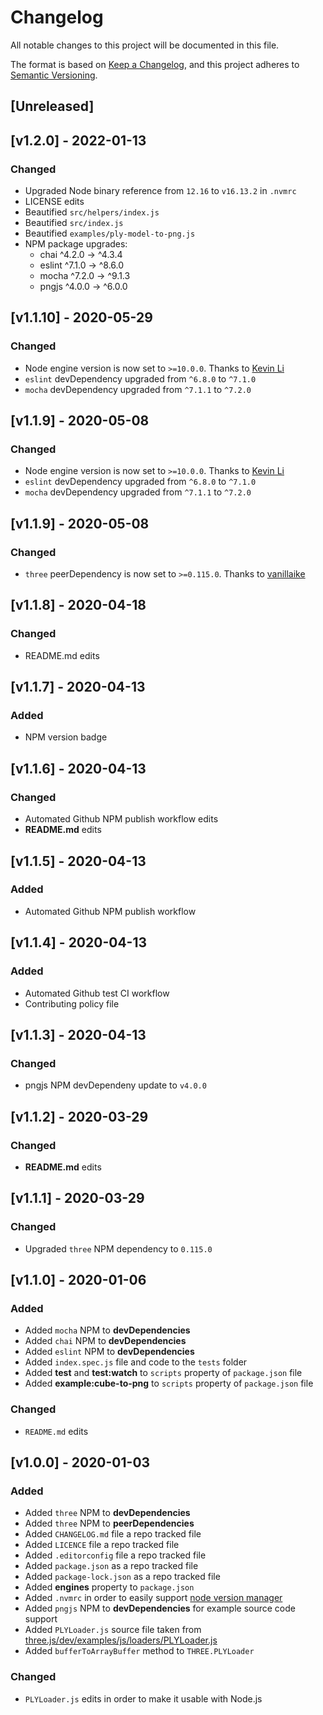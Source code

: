 # Changelog

All notable changes to this project will be documented in this file.

The format is based on [Keep a Changelog](https://keepachangelog.com/en/1.0.0/),
and this project adheres to [Semantic Versioning](https://semver.org/spec/v2.0.0.html).

## [Unreleased]

## [v1.2.0] - 2022-01-13

### Changed

- Upgraded Node binary reference from `12.16` to `v16.13.2` in `.nvmrc`
- LICENSE edits
- Beautified `src/helpers/index.js`
- Beautified `src/index.js`
- Beautified `examples/ply-model-to-png.js`
- NPM package upgrades:
  - chai ^4.2.0 → ^4.3.4
  - eslint ^7.1.0 → ^8.6.0
  - mocha ^7.2.0 → ^9.1.3
  - pngjs ^4.0.0 → ^6.0.0

## [v1.1.10] - 2020-05-29
### Changed
- Node engine version is now set to `>=10.0.0`. Thanks to [Kevin Li][2]
- `eslint` devDependency upgraded from `^6.8.0` to `^7.1.0`
- `mocha` devDependency upgraded from `^7.1.1` to `^7.2.0`

## [v1.1.9] - 2020-05-08
### Changed

- Node engine version is now set to `>=10.0.0`. Thanks to [Kevin Li][2]
- `eslint` devDependency upgraded from `^6.8.0` to `^7.1.0`
- `mocha` devDependency upgraded from `^7.1.1` to `^7.2.0`

## [v1.1.9] - 2020-05-08

### Changed

- `three` peerDependency is now set to `>=0.115.0`. Thanks to [vanillaike][1]

## [v1.1.8] - 2020-04-18

### Changed

- README.md edits

## [v1.1.7] - 2020-04-13

### Added

- NPM version badge

## [v1.1.6] - 2020-04-13

### Changed

- Automated Github NPM publish workflow edits
- **README.md** edits

## [v1.1.5] - 2020-04-13

### Added

- Automated Github NPM publish workflow

## [v1.1.4] - 2020-04-13

### Added

- Automated Github test CI workflow
- Contributing policy file

## [v1.1.3] - 2020-04-13

### Changed

- pngjs NPM devDependeny update to `v4.0.0`

## [v1.1.2] - 2020-03-29

### Changed

- **README.md** edits

## [v1.1.1] - 2020-03-29

### Changed

- Upgraded `three` NPM dependency to `0.115.0`

## [v1.1.0] - 2020-01-06

### Added

- Added `mocha` NPM to **devDependencies**
- Added `chai` NPM to **devDependencies**
- Added `eslint` NPM to **devDependencies**
- Added `index.spec.js` file and code to the `tests` folder
- Added **test** and **test:watch** to `scripts` property of `package.json` file
- Added **example:cube-to-png** to `scripts` property of `package.json` file

### Changed

- `README.md` edits

## [v1.0.0] - 2020-01-03

### Added

- Added `three` NPM to **devDependencies**
- Added `three` NPM to **peerDependencies**
- Added `CHANGELOG.md` file a repo tracked file
- Added `LICENCE` file a repo tracked file
- Added `.editorconfig` file a repo tracked file
- Added `package.json` as a repo tracked file
- Added `package-lock.json` as a repo tracked file
- Added **engines** property to `package.json`
- Added `.nvmrc` in order to easily support [node version manager][nvm]
- Added `pngjs` NPM to **devDependencies** for example source code support
- Added `PLYLoader.js` source file taken from [three.js/dev/examples/js/loaders/PLYLoader.js][plyloader-source-url]
- Added `bufferToArrayBuffer` method to `THREE.PLYLoader`

### Changed

- `PLYLoader.js` edits in order to make it usable with Node.js

[nvm]: https://github.com/nvm-sh/nvm
[plyloader-source-url]: https://raw.githubusercontent.com/mrdoob/three.js/dev/examples/js/loaders/PLYLoader.js
[1]: https://github.com/vanillaike
[2]: https://github.com/jiaweihli
